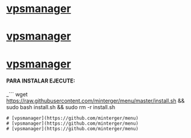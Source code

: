 # [vpsmanager](https://github.com/minterger/menu)
# [vpsmanager](https://github.com/minterger/menu)
# [vpsmanager](https://github.com/minterger/menu)
#### PARA INSTALAR EJECUTE:
_```
wget https://raw.githubusercontent.com/minterger/menu/master/install.sh && sudo bash install.sh && sudo rm -r install.sh
```_
# [vpsmanager](https://github.com/minterger/menu)
# [vpsmanager](https://github.com/minterger/menu)
# [vpsmanager](https://github.com/minterger/menu)
